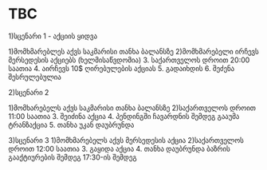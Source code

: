 # TBC

1)სცენარი 1 - აქციის ყიდვა

1)მომხმარებლეს აქვს საკმარისი თანხა ბალანსზე
2)მომხმარებელი ირჩევს მერსედესის აქციებს (ხელმისაწვდომია)
3. საქართველოს დროით 20:00 საათია
4. აირჩევს 10$ ღირებულების აქციას 
5. გადაიხდის
6. შეძენა შესრულებულია

2)სცენარი 2

1)მომხარებელს აქვს საკმარისი თანხა ბალანსზე
2)საქართველოს დროით 11:00 საათია
3. შეიძინა აქცია 
4. პენდინგში ჩავარდნის შემდეგ გააუმა ტრანზაქცია
5. თანხა უკან დაუბრუნდა


3)სცენარი 3
1)მომხმარებელს აქვს მერსედესის აქცია
2)საქართველოს დროით 12:00 საათია 
3. გაყიდა აქცია
4. თანხა დაუბრუნდა ბაზრის გააქტიურების შემდეგ 17:30-ის შემდეგ
